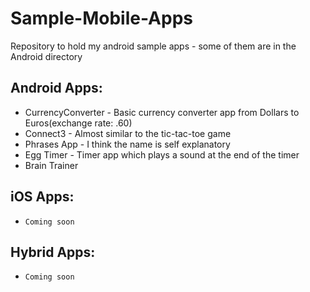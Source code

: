# Sample-Mobile-Apps
Repository to hold my android sample apps - some of them are in the Android directory

## Android Apps:
* CurrencyConverter - Basic currency converter app from Dollars to Euros(exchange rate: .60)
* Connect3 - Almost similar to the tic-tac-toe game
* Phrases App - I think the name is self explanatory
* Egg Timer - Timer app which plays a sound at the end of the timer
* Brain Trainer

## iOS Apps:
* `Coming soon`

## Hybrid Apps:
* `Coming soon`
